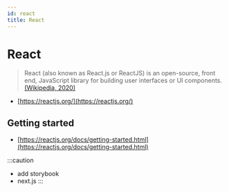```yaml
---
id: react
title: React
---
```


# React
> React (also known as React.js or ReactJS) is an open-source, front end, JavaScript library for building user interfaces or UI components.
> [(Wikipedia, 2020)](https://en.wikipedia.org/wiki/React_(web_framework))

- [https://reactjs.org/](https://reactjs.org/)

## Getting started
- [https://reactjs.org/docs/getting-started.html](https://reactjs.org/docs/getting-started.html)

:::caution
- add storybook
- next.js
:::
